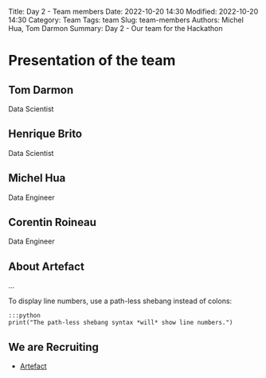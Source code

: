 Title: Day 2 - Team members
Date: 2022-10-20 14:30
Modified: 2022-10-20 14:30
Category: Team
Tags: team
Slug: team-members
Authors: Michel Hua, Tom Darmon
Summary: Day 2 - Our team for the Hackathon

# Presentation of the team

## Tom Darmon

Data Scientist

## Henrique Brito

Data Scientist

## Michel Hua

Data Engineer

## Corentin Roineau

Data Engineer

## About Artefact

...

To display line numbers, use a path-less shebang instead of colons:

    :::python
    print("The path-less shebang syntax *will* show line numbers.")


## We are Recruiting

- [Artefact](https://www.linkedin.com/company/artefact-global/mycompany/)